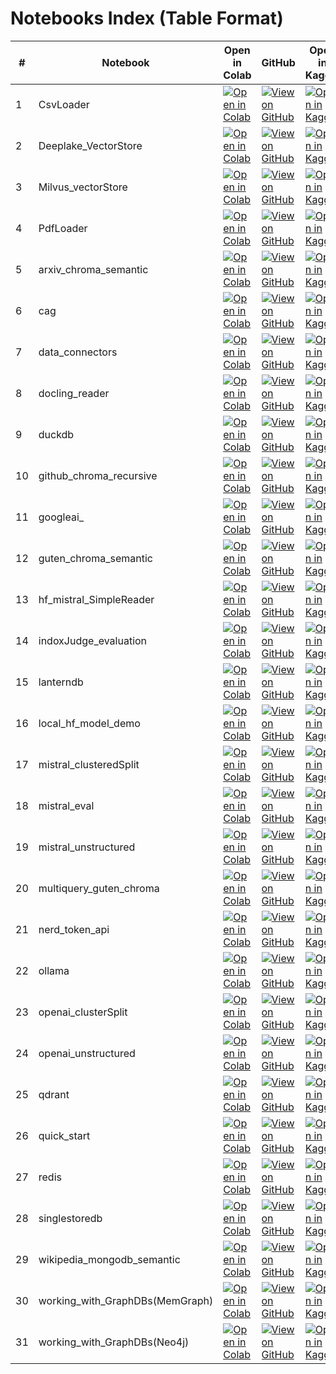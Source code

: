 # Notebooks Index (Table Format)

| # |Notebook | Open in Colab | GitHub | Open in Kaggle | Where |Notes | Date of Check |
|---|---|---|---|---|---|---|---|
| 1 |CsvLoader | <a href="https://colab.research.google.com/github/osllmai/inDox/blob/master/cookbook/indoxArcg/CsvLoader.ipynb" target="_blank"><img src="https://colab.research.google.com/assets/colab-badge.svg" alt="Open in Colab"></a> | <a href="https://github.com/osllmai/inDox/blob/master/cookbook/indoxArcg/CsvLoader.ipynb" target="_blank"><img src="https://img.shields.io/badge/GitHub-Repository-blue?logo=github" alt="View on GitHub"></a> | <a href="https://www.kaggle.com/kernels/welcome?src=https://github.com/osllmai/inDox/blob/master/cookbook/indoxArcg/CsvLoader.ipynb" target="_blank"><img src="https://img.shields.io/badge/Kaggle-Notebook-blue?logo=kaggle" alt="Open in Kaggle"></a> |  |  |
| 2 |Deeplake_VectorStore | <a href="https://colab.research.google.com/github/osllmai/inDox/blob/master/cookbook/indoxArcg/Deeplake_VectorStore.ipynb" target="_blank"><img src="https://colab.research.google.com/assets/colab-badge.svg" alt="Open in Colab"></a> | <a href="https://github.com/osllmai/inDox/blob/master/cookbook/indoxArcg/Deeplake_VectorStore.ipynb" target="_blank"><img src="https://img.shields.io/badge/GitHub-Repository-blue?logo=github" alt="View on GitHub"></a> | <a href="https://www.kaggle.com/kernels/welcome?src=https://github.com/osllmai/inDox/blob/master/cookbook/indoxArcg/Deeplake_VectorStore.ipynb" target="_blank"><img src="https://img.shields.io/badge/Kaggle-Notebook-blue?logo=kaggle" alt="Open in Kaggle"></a> |  |  |
| 3 |Milvus_vectorStore | <a href="https://colab.research.google.com/github/osllmai/inDox/blob/master/cookbook/indoxArcg/Milvus_vectorStore.ipynb" target="_blank"><img src="https://colab.research.google.com/assets/colab-badge.svg" alt="Open in Colab"></a> | <a href="https://github.com/osllmai/inDox/blob/master/cookbook/indoxArcg/Milvus_vectorStore.ipynb" target="_blank"><img src="https://img.shields.io/badge/GitHub-Repository-blue?logo=github" alt="View on GitHub"></a> | <a href="https://www.kaggle.com/kernels/welcome?src=https://github.com/osllmai/inDox/blob/master/cookbook/indoxArcg/Milvus_vectorStore.ipynb" target="_blank"><img src="https://img.shields.io/badge/Kaggle-Notebook-blue?logo=kaggle" alt="Open in Kaggle"></a> |  |  |
| 4 |PdfLoader | <a href="https://colab.research.google.com/github/osllmai/inDox/blob/master/cookbook/indoxArcg/PdfLoader.ipynb" target="_blank"><img src="https://colab.research.google.com/assets/colab-badge.svg" alt="Open in Colab"></a> | <a href="https://github.com/osllmai/inDox/blob/master/cookbook/indoxArcg/PdfLoader.ipynb" target="_blank"><img src="https://img.shields.io/badge/GitHub-Repository-blue?logo=github" alt="View on GitHub"></a> | <a href="https://www.kaggle.com/kernels/welcome?src=https://github.com/osllmai/inDox/blob/master/cookbook/indoxArcg/PdfLoader.ipynb" target="_blank"><img src="https://img.shields.io/badge/Kaggle-Notebook-blue?logo=kaggle" alt="Open in Kaggle"></a> |  |  |
| 5 |arxiv_chroma_semantic | <a href="https://colab.research.google.com/github/osllmai/inDox/blob/master/cookbook/indoxArcg/arxiv_chroma_semantic.ipynb" target="_blank"><img src="https://colab.research.google.com/assets/colab-badge.svg" alt="Open in Colab"></a> | <a href="https://github.com/osllmai/inDox/blob/master/cookbook/indoxArcg/arxiv_chroma_semantic.ipynb" target="_blank"><img src="https://img.shields.io/badge/GitHub-Repository-blue?logo=github" alt="View on GitHub"></a> | <a href="https://www.kaggle.com/kernels/welcome?src=https://github.com/osllmai/inDox/blob/master/cookbook/indoxArcg/arxiv_chroma_semantic.ipynb" target="_blank"><img src="https://img.shields.io/badge/Kaggle-Notebook-blue?logo=kaggle" alt="Open in Kaggle"></a> |  |  |
| 6 |cag | <a href="https://colab.research.google.com/github/osllmai/inDox/blob/master/cookbook/indoxArcg/cag.ipynb" target="_blank"><img src="https://colab.research.google.com/assets/colab-badge.svg" alt="Open in Colab"></a> | <a href="https://github.com/osllmai/inDox/blob/master/cookbook/indoxArcg/cag.ipynb" target="_blank"><img src="https://img.shields.io/badge/GitHub-Repository-blue?logo=github" alt="View on GitHub"></a> | <a href="https://www.kaggle.com/kernels/welcome?src=https://github.com/osllmai/inDox/blob/master/cookbook/indoxArcg/cag.ipynb" target="_blank"><img src="https://img.shields.io/badge/Kaggle-Notebook-blue?logo=kaggle" alt="Open in Kaggle"></a> |  |  |
| 7 |data_connectors | <a href="https://colab.research.google.com/github/osllmai/inDox/blob/master/cookbook/indoxArcg/data_connectors.ipynb" target="_blank"><img src="https://colab.research.google.com/assets/colab-badge.svg" alt="Open in Colab"></a> | <a href="https://github.com/osllmai/inDox/blob/master/cookbook/indoxArcg/data_connectors.ipynb" target="_blank"><img src="https://img.shields.io/badge/GitHub-Repository-blue?logo=github" alt="View on GitHub"></a> | <a href="https://www.kaggle.com/kernels/welcome?src=https://github.com/osllmai/inDox/blob/master/cookbook/indoxArcg/data_connectors.ipynb" target="_blank"><img src="https://img.shields.io/badge/Kaggle-Notebook-blue?logo=kaggle" alt="Open in Kaggle"></a> |  |  |
| 8 |docling_reader | <a href="https://colab.research.google.com/github/osllmai/inDox/blob/master/cookbook/indoxArcg/docling_reader.ipynb" target="_blank"><img src="https://colab.research.google.com/assets/colab-badge.svg" alt="Open in Colab"></a> | <a href="https://github.com/osllmai/inDox/blob/master/cookbook/indoxArcg/docling_reader.ipynb" target="_blank"><img src="https://img.shields.io/badge/GitHub-Repository-blue?logo=github" alt="View on GitHub"></a> | <a href="https://www.kaggle.com/kernels/welcome?src=https://github.com/osllmai/inDox/blob/master/cookbook/indoxArcg/docling_reader.ipynb" target="_blank"><img src="https://img.shields.io/badge/Kaggle-Notebook-blue?logo=kaggle" alt="Open in Kaggle"></a> |  |  |
| 9 |duckdb | <a href="https://colab.research.google.com/github/osllmai/inDox/blob/master/cookbook/indoxArcg/duckdb.ipynb" target="_blank"><img src="https://colab.research.google.com/assets/colab-badge.svg" alt="Open in Colab"></a> | <a href="https://github.com/osllmai/inDox/blob/master/cookbook/indoxArcg/duckdb.ipynb" target="_blank"><img src="https://img.shields.io/badge/GitHub-Repository-blue?logo=github" alt="View on GitHub"></a> | <a href="https://www.kaggle.com/kernels/welcome?src=https://github.com/osllmai/inDox/blob/master/cookbook/indoxArcg/duckdb.ipynb" target="_blank"><img src="https://img.shields.io/badge/Kaggle-Notebook-blue?logo=kaggle" alt="Open in Kaggle"></a> |  |  |
| 10 |github_chroma_recursive | <a href="https://colab.research.google.com/github/osllmai/inDox/blob/master/cookbook/indoxArcg/github_chroma_recursive.ipynb" target="_blank"><img src="https://colab.research.google.com/assets/colab-badge.svg" alt="Open in Colab"></a> | <a href="https://github.com/osllmai/inDox/blob/master/cookbook/indoxArcg/github_chroma_recursive.ipynb" target="_blank"><img src="https://img.shields.io/badge/GitHub-Repository-blue?logo=github" alt="View on GitHub"></a> | <a href="https://www.kaggle.com/kernels/welcome?src=https://github.com/osllmai/inDox/blob/master/cookbook/indoxArcg/github_chroma_recursive.ipynb" target="_blank"><img src="https://img.shields.io/badge/Kaggle-Notebook-blue?logo=kaggle" alt="Open in Kaggle"></a> |  |  |
| 11 |googleai_ | <a href="https://colab.research.google.com/github/osllmai/inDox/blob/master/cookbook/indoxArcg/googleai_.ipynb" target="_blank"><img src="https://colab.research.google.com/assets/colab-badge.svg" alt="Open in Colab"></a> | <a href="https://github.com/osllmai/inDox/blob/master/cookbook/indoxArcg/googleai_.ipynb" target="_blank"><img src="https://img.shields.io/badge/GitHub-Repository-blue?logo=github" alt="View on GitHub"></a> | <a href="https://www.kaggle.com/kernels/welcome?src=https://github.com/osllmai/inDox/blob/master/cookbook/indoxArcg/googleai_.ipynb" target="_blank"><img src="https://img.shields.io/badge/Kaggle-Notebook-blue?logo=kaggle" alt="Open in Kaggle"></a> |  |  |
| 12 |guten_chroma_semantic | <a href="https://colab.research.google.com/github/osllmai/inDox/blob/master/cookbook/indoxArcg/guten_chroma_semantic.ipynb" target="_blank"><img src="https://colab.research.google.com/assets/colab-badge.svg" alt="Open in Colab"></a> | <a href="https://github.com/osllmai/inDox/blob/master/cookbook/indoxArcg/guten_chroma_semantic.ipynb" target="_blank"><img src="https://img.shields.io/badge/GitHub-Repository-blue?logo=github" alt="View on GitHub"></a> | <a href="https://www.kaggle.com/kernels/welcome?src=https://github.com/osllmai/inDox/blob/master/cookbook/indoxArcg/guten_chroma_semantic.ipynb" target="_blank"><img src="https://img.shields.io/badge/Kaggle-Notebook-blue?logo=kaggle" alt="Open in Kaggle"></a> |  |  |
| 13 |hf_mistral_SimpleReader | <a href="https://colab.research.google.com/github/osllmai/inDox/blob/master/cookbook/indoxArcg/hf_mistral_SimpleReader.ipynb" target="_blank"><img src="https://colab.research.google.com/assets/colab-badge.svg" alt="Open in Colab"></a> | <a href="https://github.com/osllmai/inDox/blob/master/cookbook/indoxArcg/hf_mistral_SimpleReader.ipynb" target="_blank"><img src="https://img.shields.io/badge/GitHub-Repository-blue?logo=github" alt="View on GitHub"></a> | <a href="https://www.kaggle.com/kernels/welcome?src=https://github.com/osllmai/inDox/blob/master/cookbook/indoxArcg/hf_mistral_SimpleReader.ipynb" target="_blank"><img src="https://img.shields.io/badge/Kaggle-Notebook-blue?logo=kaggle" alt="Open in Kaggle"></a> |  |  |
| 14 |indoxJudge_evaluation | <a href="https://colab.research.google.com/github/osllmai/inDox/blob/master/cookbook/indoxArcg/indoxJudge_evaluation.ipynb" target="_blank"><img src="https://colab.research.google.com/assets/colab-badge.svg" alt="Open in Colab"></a> | <a href="https://github.com/osllmai/inDox/blob/master/cookbook/indoxArcg/indoxJudge_evaluation.ipynb" target="_blank"><img src="https://img.shields.io/badge/GitHub-Repository-blue?logo=github" alt="View on GitHub"></a> | <a href="https://www.kaggle.com/kernels/welcome?src=https://github.com/osllmai/inDox/blob/master/cookbook/indoxArcg/indoxJudge_evaluation.ipynb" target="_blank"><img src="https://img.shields.io/badge/Kaggle-Notebook-blue?logo=kaggle" alt="Open in Kaggle"></a> |  |  |
| 15 |lanterndb | <a href="https://colab.research.google.com/github/osllmai/inDox/blob/master/cookbook/indoxArcg/lanterndb.ipynb" target="_blank"><img src="https://colab.research.google.com/assets/colab-badge.svg" alt="Open in Colab"></a> | <a href="https://github.com/osllmai/inDox/blob/master/cookbook/indoxArcg/lanterndb.ipynb" target="_blank"><img src="https://img.shields.io/badge/GitHub-Repository-blue?logo=github" alt="View on GitHub"></a> | <a href="https://www.kaggle.com/kernels/welcome?src=https://github.com/osllmai/inDox/blob/master/cookbook/indoxArcg/lanterndb.ipynb" target="_blank"><img src="https://img.shields.io/badge/Kaggle-Notebook-blue?logo=kaggle" alt="Open in Kaggle"></a> |  |  |
| 16 |local_hf_model_demo | <a href="https://colab.research.google.com/github/osllmai/inDox/blob/master/cookbook/indoxArcg/local_hf_model_demo.ipynb" target="_blank"><img src="https://colab.research.google.com/assets/colab-badge.svg" alt="Open in Colab"></a> | <a href="https://github.com/osllmai/inDox/blob/master/cookbook/indoxArcg/local_hf_model_demo.ipynb" target="_blank"><img src="https://img.shields.io/badge/GitHub-Repository-blue?logo=github" alt="View on GitHub"></a> | <a href="https://www.kaggle.com/kernels/welcome?src=https://github.com/osllmai/inDox/blob/master/cookbook/indoxArcg/local_hf_model_demo.ipynb" target="_blank"><img src="https://img.shields.io/badge/Kaggle-Notebook-blue?logo=kaggle" alt="Open in Kaggle"></a> |  |  |
| 17 |mistral_clusteredSplit | <a href="https://colab.research.google.com/github/osllmai/inDox/blob/master/cookbook/indoxArcg/mistral_clusteredSplit.ipynb" target="_blank"><img src="https://colab.research.google.com/assets/colab-badge.svg" alt="Open in Colab"></a> | <a href="https://github.com/osllmai/inDox/blob/master/cookbook/indoxArcg/mistral_clusteredSplit.ipynb" target="_blank"><img src="https://img.shields.io/badge/GitHub-Repository-blue?logo=github" alt="View on GitHub"></a> | <a href="https://www.kaggle.com/kernels/welcome?src=https://github.com/osllmai/inDox/blob/master/cookbook/indoxArcg/mistral_clusteredSplit.ipynb" target="_blank"><img src="https://img.shields.io/badge/Kaggle-Notebook-blue?logo=kaggle" alt="Open in Kaggle"></a> |  |  |
| 18 |mistral_eval | <a href="https://colab.research.google.com/github/osllmai/inDox/blob/master/cookbook/indoxArcg/mistral_eval.ipynb" target="_blank"><img src="https://colab.research.google.com/assets/colab-badge.svg" alt="Open in Colab"></a> | <a href="https://github.com/osllmai/inDox/blob/master/cookbook/indoxArcg/mistral_eval.ipynb" target="_blank"><img src="https://img.shields.io/badge/GitHub-Repository-blue?logo=github" alt="View on GitHub"></a> | <a href="https://www.kaggle.com/kernels/welcome?src=https://github.com/osllmai/inDox/blob/master/cookbook/indoxArcg/mistral_eval.ipynb" target="_blank"><img src="https://img.shields.io/badge/Kaggle-Notebook-blue?logo=kaggle" alt="Open in Kaggle"></a> |  |  |
| 19 |mistral_unstructured | <a href="https://colab.research.google.com/github/osllmai/inDox/blob/master/cookbook/indoxArcg/mistral_unstructured.ipynb" target="_blank"><img src="https://colab.research.google.com/assets/colab-badge.svg" alt="Open in Colab"></a> | <a href="https://github.com/osllmai/inDox/blob/master/cookbook/indoxArcg/mistral_unstructured.ipynb" target="_blank"><img src="https://img.shields.io/badge/GitHub-Repository-blue?logo=github" alt="View on GitHub"></a> | <a href="https://www.kaggle.com/kernels/welcome?src=https://github.com/osllmai/inDox/blob/master/cookbook/indoxArcg/mistral_unstructured.ipynb" target="_blank"><img src="https://img.shields.io/badge/Kaggle-Notebook-blue?logo=kaggle" alt="Open in Kaggle"></a> |  |  |
| 20 |multiquery_guten_chroma | <a href="https://colab.research.google.com/github/osllmai/inDox/blob/master/cookbook/indoxArcg/multiquery_guten_chroma.ipynb" target="_blank"><img src="https://colab.research.google.com/assets/colab-badge.svg" alt="Open in Colab"></a> | <a href="https://github.com/osllmai/inDox/blob/master/cookbook/indoxArcg/multiquery_guten_chroma.ipynb" target="_blank"><img src="https://img.shields.io/badge/GitHub-Repository-blue?logo=github" alt="View on GitHub"></a> | <a href="https://www.kaggle.com/kernels/welcome?src=https://github.com/osllmai/inDox/blob/master/cookbook/indoxArcg/multiquery_guten_chroma.ipynb" target="_blank"><img src="https://img.shields.io/badge/Kaggle-Notebook-blue?logo=kaggle" alt="Open in Kaggle"></a> |  |  |
| 21 |nerd_token_api | <a href="https://colab.research.google.com/github/osllmai/inDox/blob/master/cookbook/indoxArcg/nerd_token_api.ipynb" target="_blank"><img src="https://colab.research.google.com/assets/colab-badge.svg" alt="Open in Colab"></a> | <a href="https://github.com/osllmai/inDox/blob/master/cookbook/indoxArcg/nerd_token_api.ipynb" target="_blank"><img src="https://img.shields.io/badge/GitHub-Repository-blue?logo=github" alt="View on GitHub"></a> | <a href="https://www.kaggle.com/kernels/welcome?src=https://github.com/osllmai/inDox/blob/master/cookbook/indoxArcg/nerd_token_api.ipynb" target="_blank"><img src="https://img.shields.io/badge/Kaggle-Notebook-blue?logo=kaggle" alt="Open in Kaggle"></a> |  |  |
| 22 |ollama | <a href="https://colab.research.google.com/github/osllmai/inDox/blob/master/cookbook/indoxArcg/ollama.ipynb" target="_blank"><img src="https://colab.research.google.com/assets/colab-badge.svg" alt="Open in Colab"></a> | <a href="https://github.com/osllmai/inDox/blob/master/cookbook/indoxArcg/ollama.ipynb" target="_blank"><img src="https://img.shields.io/badge/GitHub-Repository-blue?logo=github" alt="View on GitHub"></a> | <a href="https://www.kaggle.com/kernels/welcome?src=https://github.com/osllmai/inDox/blob/master/cookbook/indoxArcg/ollama.ipynb" target="_blank"><img src="https://img.shields.io/badge/Kaggle-Notebook-blue?logo=kaggle" alt="Open in Kaggle"></a> |  |  |
| 23 |openai_clusterSplit | <a href="https://colab.research.google.com/github/osllmai/inDox/blob/master/cookbook/indoxArcg/openai_clusterSplit.ipynb" target="_blank"><img src="https://colab.research.google.com/assets/colab-badge.svg" alt="Open in Colab"></a> | <a href="https://github.com/osllmai/inDox/blob/master/cookbook/indoxArcg/openai_clusterSplit.ipynb" target="_blank"><img src="https://img.shields.io/badge/GitHub-Repository-blue?logo=github" alt="View on GitHub"></a> | <a href="https://www.kaggle.com/kernels/welcome?src=https://github.com/osllmai/inDox/blob/master/cookbook/indoxArcg/openai_clusterSplit.ipynb" target="_blank"><img src="https://img.shields.io/badge/Kaggle-Notebook-blue?logo=kaggle" alt="Open in Kaggle"></a> |  |  |
| 24 |openai_unstructured | <a href="https://colab.research.google.com/github/osllmai/inDox/blob/master/cookbook/indoxArcg/openai_unstructured.ipynb" target="_blank"><img src="https://colab.research.google.com/assets/colab-badge.svg" alt="Open in Colab"></a> | <a href="https://github.com/osllmai/inDox/blob/master/cookbook/indoxArcg/openai_unstructured.ipynb" target="_blank"><img src="https://img.shields.io/badge/GitHub-Repository-blue?logo=github" alt="View on GitHub"></a> | <a href="https://www.kaggle.com/kernels/welcome?src=https://github.com/osllmai/inDox/blob/master/cookbook/indoxArcg/openai_unstructured.ipynb" target="_blank"><img src="https://img.shields.io/badge/Kaggle-Notebook-blue?logo=kaggle" alt="Open in Kaggle"></a> |  |  |
| 25 |qdrant | <a href="https://colab.research.google.com/github/osllmai/inDox/blob/master/cookbook/indoxArcg/qdrant.ipynb" target="_blank"><img src="https://colab.research.google.com/assets/colab-badge.svg" alt="Open in Colab"></a> | <a href="https://github.com/osllmai/inDox/blob/master/cookbook/indoxArcg/qdrant.ipynb" target="_blank"><img src="https://img.shields.io/badge/GitHub-Repository-blue?logo=github" alt="View on GitHub"></a> | <a href="https://www.kaggle.com/kernels/welcome?src=https://github.com/osllmai/inDox/blob/master/cookbook/indoxArcg/qdrant.ipynb" target="_blank"><img src="https://img.shields.io/badge/Kaggle-Notebook-blue?logo=kaggle" alt="Open in Kaggle"></a> |  |  |
| 26 |quick_start | <a href="https://colab.research.google.com/github/osllmai/inDox/blob/master/cookbook/indoxArcg/quick_start.ipynb" target="_blank"><img src="https://colab.research.google.com/assets/colab-badge.svg" alt="Open in Colab"></a> | <a href="https://github.com/osllmai/inDox/blob/master/cookbook/indoxArcg/quick_start.ipynb" target="_blank"><img src="https://img.shields.io/badge/GitHub-Repository-blue?logo=github" alt="View on GitHub"></a> | <a href="https://www.kaggle.com/kernels/welcome?src=https://github.com/osllmai/inDox/blob/master/cookbook/indoxArcg/quick_start.ipynb" target="_blank"><img src="https://img.shields.io/badge/Kaggle-Notebook-blue?logo=kaggle" alt="Open in Kaggle"></a> |  |  | 03-21-2025
| 27 |redis | <a href="https://colab.research.google.com/github/osllmai/inDox/blob/master/cookbook/indoxArcg/redis.ipynb" target="_blank"><img src="https://colab.research.google.com/assets/colab-badge.svg" alt="Open in Colab"></a> | <a href="https://github.com/osllmai/inDox/blob/master/cookbook/indoxArcg/redis.ipynb" target="_blank"><img src="https://img.shields.io/badge/GitHub-Repository-blue?logo=github" alt="View on GitHub"></a> | <a href="https://www.kaggle.com/kernels/welcome?src=https://github.com/osllmai/inDox/blob/master/cookbook/indoxArcg/redis.ipynb" target="_blank"><img src="https://img.shields.io/badge/Kaggle-Notebook-blue?logo=kaggle" alt="Open in Kaggle"></a> |  |  |
| 28 |singlestoredb | <a href="https://colab.research.google.com/github/osllmai/inDox/blob/master/cookbook/indoxArcg/singlestoredb.ipynb" target="_blank"><img src="https://colab.research.google.com/assets/colab-badge.svg" alt="Open in Colab"></a> | <a href="https://github.com/osllmai/inDox/blob/master/cookbook/indoxArcg/singlestoredb.ipynb" target="_blank"><img src="https://img.shields.io/badge/GitHub-Repository-blue?logo=github" alt="View on GitHub"></a> | <a href="https://www.kaggle.com/kernels/welcome?src=https://github.com/osllmai/inDox/blob/master/cookbook/indoxArcg/singlestoredb.ipynb" target="_blank"><img src="https://img.shields.io/badge/Kaggle-Notebook-blue?logo=kaggle" alt="Open in Kaggle"></a> |  |  |
| 29 |wikipedia_mongodb_semantic | <a href="https://colab.research.google.com/github/osllmai/inDox/blob/master/cookbook/indoxArcg/wikipedia_mongodb_semantic.ipynb" target="_blank"><img src="https://colab.research.google.com/assets/colab-badge.svg" alt="Open in Colab"></a> | <a href="https://github.com/osllmai/inDox/blob/master/cookbook/indoxArcg/wikipedia_mongodb_semantic.ipynb" target="_blank"><img src="https://img.shields.io/badge/GitHub-Repository-blue?logo=github" alt="View on GitHub"></a> | <a href="https://www.kaggle.com/kernels/welcome?src=https://github.com/osllmai/inDox/blob/master/cookbook/indoxArcg/wikipedia_mongodb_semantic.ipynb" target="_blank"><img src="https://img.shields.io/badge/Kaggle-Notebook-blue?logo=kaggle" alt="Open in Kaggle"></a> |  |  |
| 30 |working_with_GraphDBs(MemGraph) | <a href="https://colab.research.google.com/github/osllmai/inDox/blob/master/cookbook/indoxArcg/working_with_GraphDBs(MemGraph).ipynb" target="_blank"><img src="https://colab.research.google.com/assets/colab-badge.svg" alt="Open in Colab"></a> | <a href="https://github.com/osllmai/inDox/blob/master/cookbook/indoxArcg/working_with_GraphDBs(MemGraph).ipynb" target="_blank"><img src="https://img.shields.io/badge/GitHub-Repository-blue?logo=github" alt="View on GitHub"></a> | <a href="https://www.kaggle.com/kernels/welcome?src=https://github.com/osllmai/inDox/blob/master/cookbook/indoxArcg/working_with_GraphDBs(MemGraph).ipynb" target="_blank"><img src="https://img.shields.io/badge/Kaggle-Notebook-blue?logo=kaggle" alt="Open in Kaggle"></a> |  |  |
| 31 |working_with_GraphDBs(Neo4j) | <a href="https://colab.research.google.com/github/osllmai/inDox/blob/master/cookbook/indoxArcg/working_with_GraphDBs(Neo4j).ipynb" target="_blank"><img src="https://colab.research.google.com/assets/colab-badge.svg" alt="Open in Colab"></a> | <a href="https://github.com/osllmai/inDox/blob/master/cookbook/indoxArcg/working_with_GraphDBs(Neo4j).ipynb" target="_blank"><img src="https://img.shields.io/badge/GitHub-Repository-blue?logo=github" alt="View on GitHub"></a> | <a href="https://www.kaggle.com/kernels/welcome?src=https://github.com/osllmai/inDox/blob/master/cookbook/indoxArcg/working_with_GraphDBs(Neo4j).ipynb" target="_blank"><img src="https://img.shields.io/badge/Kaggle-Notebook-blue?logo=kaggle" alt="Open in Kaggle"></a> |  |  |
